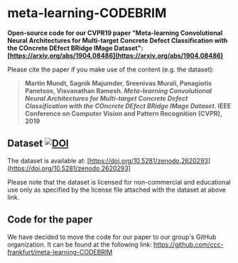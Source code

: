 # meta-learning-CODEBRIM
**Open-source code for our CVPR19 paper "Meta-learning Convolutional Neural Architectures for Multi-target Concrete Defect Classification with the COncrete DEfect BRidge IMage Dataset": [https://arxiv.org/abs/1904.08486](https://arxiv.org/abs/1904.08486)**

Please cite the paper if you make use of the content (e.g. the dataset):

> **Martin Mundt, Sagnik Majumder, Sreenivas Murali, Panagiotis Panetsos, Visvanathan Ramesh.
> *Meta-learning Convolutional Neural Architectures for Multi-target Concrete Defect Classification with the COncrete DEfect BRidge IMage Dataset.*
> IEEE Conference on Computer Vision and Pattern Recognition (CVPR), 2019**

## Dataset [![DOI](https://zenodo.org/badge/DOI/10.5281/zenodo.2620293.svg)](https://doi.org/10.5281/zenodo.2620293)
 

The dataset is available at: [https://doi.org/10.5281/zenodo.2620293](https://doi.org/10.5281/zenodo.2620293) 

Please note that the dataset is licensed for non-commercial and educational use only as specified by the license file attached with the dataset at above link. 

## Code for the paper
We have decided to move the code for our paper to our group's GitHub organization. It can be found at the following link: https://github.com/ccc-frankfurt/meta-learning-CODEBRIM
